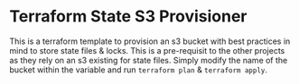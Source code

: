 # Terraform State S3 Provisioner
This is a terraform template to provision an s3 bucket with best practices in mind to store state files & locks. This is a pre-requisit to the other projects as they rely on an s3 existing for state files. Simply modify the name of the bucket within the variable and run `terraform plan` & `terraform apply`.